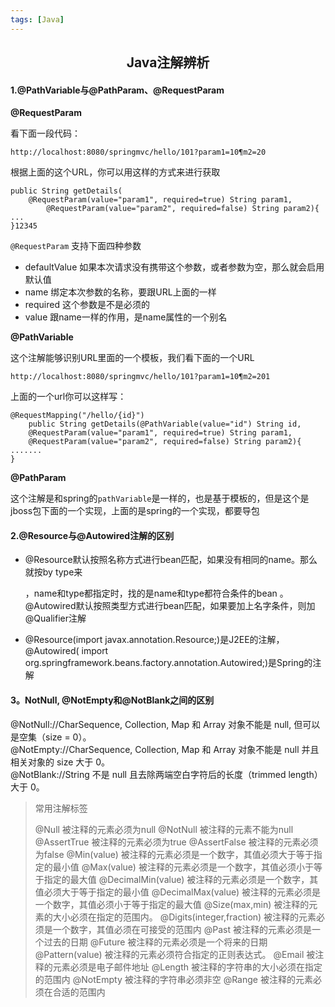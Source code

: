 ```yaml
---
tags: [Java]
---
```

## <center>Java注解辨析</center>

#### 1.@PathVariable与@PathParam、@RequestParam

**@RequestParam**

看下面一段代码：

`http://localhost:8080/springmvc/hello/101?param1=10¶m2=20`

根据上面的这个URL，你可以用这样的方式来进行获取

```
public String getDetails(
    @RequestParam(value="param1", required=true) String param1,
        @RequestParam(value="param2", required=false) String param2){
...
}12345
```

`@RequestParam` 支持下面四种参数

- defaultValue 如果本次请求没有携带这个参数，或者参数为空，那么就会启用默认值
- name 绑定本次参数的名称，要跟URL上面的一样
- required 这个参数是不是必须的
- value 跟name一样的作用，是name属性的一个别名



**@PathVariable**

这个注解能够识别URL里面的一个模板，我们看下面的一个URL

```
http://localhost:8080/springmvc/hello/101?param1=10¶m2=201
```

上面的一个url你可以这样写：

```
@RequestMapping("/hello/{id}")
    public String getDetails(@PathVariable(value="id") String id,
    @RequestParam(value="param1", required=true) String param1,
    @RequestParam(value="param2", required=false) String param2){
.......
}
```



**@PathParam**

这个注解是和spring的`pathVariable`是一样的，也是基于模板的，但是这个是jboss包下面的一个实现，上面的是spring的一个实现，都要导包

#### 2.@Resource与@Autowired注解的区别

- @Resource默认按照名称方式进行bean匹配，如果没有相同的name。那么就按by type来 

  ，name和type都指定时，找的是name和type都符合条件的bean 。@Autowired默认按照类型方式进行bean匹配，如果要加上名字条件，则加@Qualifier注解

- @Resource(import javax.annotation.Resource;)是J2EE的注解，@Autowired( import org.springframework.beans.factory.annotation.Autowired;)是Spring的注解

#### 3。NotNull, @NotEmpty和@NotBlank之间的区别

@NotNull://CharSequence, Collection, Map 和 Array 对象不能是 null, 但可以是空集（size = 0）。  
@NotEmpty://CharSequence, Collection, Map 和 Array 对象不能是 null 并且相关对象的 size 大于 0。  
@NotBlank://String 不是 null 且去除两端空白字符后的长度（trimmed length）大于 0。 

> 常用注解标签
>
> @Null  被注释的元素必须为null
> @NotNull  被注释的元素不能为null
> @AssertTrue  被注释的元素必须为true
> @AssertFalse  被注释的元素必须为false
> @Min(value)  被注释的元素必须是一个数字，其值必须大于等于指定的最小值
> @Max(value)  被注释的元素必须是一个数字，其值必须小于等于指定的最大值
> @DecimalMin(value)  被注释的元素必须是一个数字，其值必须大于等于指定的最小值
> @DecimalMax(value)  被注释的元素必须是一个数字，其值必须小于等于指定的最大值
> @Size(max,min)  被注释的元素的大小必须在指定的范围内。
> @Digits(integer,fraction)  被注释的元素必须是一个数字，其值必须在可接受的范围内
> @Past  被注释的元素必须是一个过去的日期
> @Future  被注释的元素必须是一个将来的日期
> @Pattern(value) 被注释的元素必须符合指定的正则表达式。
> @Email 被注释的元素必须是电子邮件地址
> @Length 被注释的字符串的大小必须在指定的范围内
> @NotEmpty  被注释的字符串必须非空
> @Range  被注释的元素必须在合适的范围内
> 
